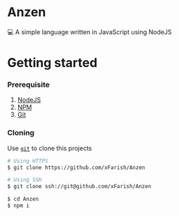# Anzen
💻 A simple language written in JavaScript using NodeJS

# Getting started
### Prerequisite
1. [NodeJS](https://nodejs.org/ 'NodeJS')
2. [NPM](https://npmjs.com/ 'NPM')
3. [Git](https://git-scm.com/ 'Git')

### Cloning
Use [`git`](https://git-scm.com/ 'Git') to clone this projects
```sh
# Using HTTPS
$ git clone https://github.com/xFarish/Anzen

# Using SSH
$ git clone ssh://git@github.com/xFarish/Anzen

$ cd Anzen
$ npm i
```